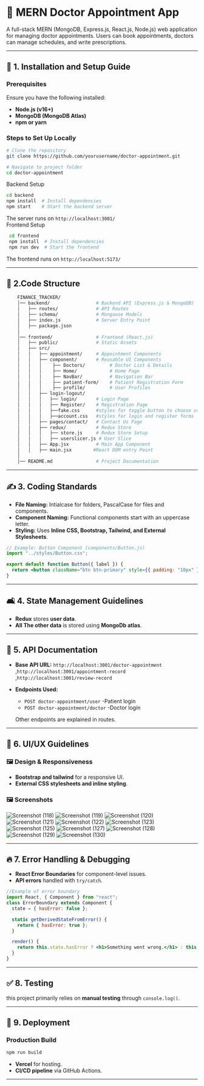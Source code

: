   # 🏥 MERN Doctor Appointment App
  A full-stack MERN (MongoDB, Express.js, React.js, Node.js) web application for managing doctor appointments. Users can book appointments, doctors can manage schedules, and write prescriptions. 

  ---

  ## 🚀 1. Installation and Setup Guide  

  ### Prerequisites  
  Ensure you have the following installed:  
  - **Node.js (v16+)**  
  - **MongoDB (MongoDB Atlas)**  
  - **npm or yarn**

  ### Steps to Set Up Locally  
  ```sh
  # Clone the repository
  git clone https://github.com/yourusername/doctor-appointment.git

  # Navigate to project folder
  cd doctor-appointment
  ```
  Backend Setup
  ```sh
  cd backend
  npm install  # Install dependencies
  npm start    # Start the backend server

  ```
  The server runs on `http://localhost:3001/`
  \
 Frontend Setup  
 ```sh
  cd frontend
  npm install  # Install dependencies
  npm run dev  # Start the frontend
 ```
 The frontend runs on `http://localhost:5173/`

  ---

  ## 📁 2.Code Structure  

  ```sh
      FINANCE_TRACKER/
      │── backend/                 # Backend API (Express.js & MongoDB)
      │   ├── routes/              # API Routes
      │   ├── schema/              # Mongoose Models
      │   ├── index.js             # Server Entry Point
      │   ├── package.json
      │
      │── frontend/                # Frontend (React.js)
      │   ├── public/              # Static Assets
      │   ├── src/
      │   │   ├── appointment/     # Appointment Components
      │   │   ├── component/       # Reusable UI Components
      │   │   │    ├── Doctors/         # Doctor List & Details
      │   │   │    ├── Home/            # Home Page
      │   │   │    ├── NavBar/          # Navigation Bar
      │   │   │    ├── patient-form/    # Patient Registration Form
      │   │   │    ├── profile/         # User Profiles
      │   │   ├── login-logout/
      │   │   │   ├── login/       # Login Page
      │   │   │   ├── Register/    # Registration Page
      │   │   │   ├──fake.css      #styles for toggle button to choose user or doctor
      │   │   │   ├──account.css   #styles for login and register forms
      │   │   ├── pages/contact/   # Contact Us Page
      │   │   ├── redux/           # Redux Store
      │   │   │   ├── store.js     # Redux Store Setup
      │   │   │   ├── userslicer.js # User Slice
      │   │   ├── App.jsx          # Main App Component
      │   │   ├── main.jsx        #React DOM entry Point
      │
      │── README.md                # Project Documentation


  ```

  ---

  ## ✍️ 3. Coding Standards  

  - **File Naming:** Intialcase for folders, PascalCase for files and components.  
  - **Component Naming:** Functional components start with an uppercase letter.  
  - **Styling:** Uses **Inline CSS, Bootstrap, Tailwind, and External Stylesheets**.  

  ```jsx
  // Example: Button Component (components/Button.js)
  import "../styles/Button.css";

  export default function Button({ label }) {
    return <button className="btn btn-primary" style={{ padding: "10px" }}>{label}</button>;
  }
  ```

  ---

  ## 🛋️ 4. State Management Guidelines  

  - **Redux** stores **user data**.  
  - **All The other data** is stored using **MongoDb atlas**. 
  ---

  ## 🔌 5. API Documentation  

  - **Base API URL:** `http://localhost:3001/doctor-appointment` ,`http://localhost:3001/appointment-record` ,`http://localhost:3001/review-record`
  - **Endpoints Used:**  
    - `POST doctor-appointment/user` -Patient login
    - `POST doctor-appointment/doctor` -Doctor login

    Other endpoints are explained in routes.

  ---

  ## 🎨 6. UI/UX Guidelines  

  ### 🖼️ Design & Responsiveness  
  - **Bootstrap and tailwind** for a responsive UI.  
  - **External CSS stylesheets and inline styling**.  

  ### 🖼 Screenshots  
![Screenshot (118)](https://github.com/user-attachments/assets/4d34213a-733f-48e7-bcfe-558460fad401)
![Screenshot (119)](https://github.com/user-attachments/assets/7aef6dfa-1e9d-4328-9951-8276b0a6e5f4)
![Screenshot (120)](https://github.com/user-attachments/assets/8fc26c01-8c2c-49bd-894f-1a5c9bb20e9c)
![Screenshot (121)](https://github.com/user-attachments/assets/79c72760-4d01-49ae-9d99-4a5e9c3a121d)
![Screenshot (122)](https://github.com/user-attachments/assets/4e5c2292-dda2-4b08-bbb1-54ffcf7bbc1f)
![Screenshot (123)](https://github.com/user-attachments/assets/b0b880f3-a042-473c-b797-1d52001fdb32)
![Screenshot (125)](https://github.com/user-attachments/assets/0d40d49a-3618-4b46-a290-d433a370a683)
![Screenshot (127)](https://github.com/user-attachments/assets/b91856ae-5320-4e1e-8578-22475496f439)
![Screenshot (128)](https://github.com/user-attachments/assets/58ffbab6-092c-46ec-92c6-2cc663d5ab28)
![Screenshot (129)](https://github.com/user-attachments/assets/7c2780dc-9220-4b7b-89a5-1c6d7a061deb)
![Screenshot (130)](https://github.com/user-attachments/assets/b39c7a86-fc21-467f-86d7-b712ebbaf151)



  ---

  ## 🔥 7. Error Handling & Debugging  

  - **React Error Boundaries** for component-level issues.  
  - **API errors** handled with `try/catch`.   

  ```jsx
  //Example of error boundary
  import React, { Component } from "react";
  class ErrorBoundary extends Component {
    state = { hasError: false };

    static getDerivedStateFromError() {
      return { hasError: true };
    }

    render() {
      return this.state.hasError ? <h1>Something went wrong.</h1> : this.props.children;
    }
  }
  ```

  ---

 ## ✅ 8. Testing

this project primarily relies on **manual testing** through `console.log()`.

  ---

  ## 🚀 9. Deployment  

  ### **Production Build**  
  ```sh
  npm run build
  ```
  - **Vercel** for hosting.  
  - **CI/CD pipeline** via GitHub Actions.  

  ---

 

